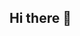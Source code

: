 ## Hi there 👋

<!--
**Monsmatglad/MonsMatglad** is a ✨ _special_ ✨ repository because its `README.md` (this file) appears on your GitHub profile.

Appetitt er makt!
